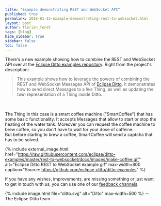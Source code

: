 ```yaml
---
title: "Example demonstrating REST and WebSocket API"
published: true
permalink: 2018-01-15-example-demonstrating-rest-to-websocket.html
layout: post
author: florian_fendt
tags: [blog]
hide_sidebar: true
sidebar: false
toc: false
---
```


There's a new example showing how to combine the REST and WebSocket API
over at the [Eclipse Ditto examples repository](https://github.com/eclipse-ditto/ditto-examples/tree/master/rest-to-websocket).
Right from the project's description:

>This example shows how to leverage the powers of combining the REST and
 WebSocket Messages API of [Eclipse Ditto](https://www.eclipse.org/ditto/).
 It demonstrates how to send direct Messages to a *live* Thing, as well as
 updating the *twin* representation of a Thing inside Ditto.
<br/> 
<br/> 
 The Thing in this case is a smart coffee machine ("SmartCoffee") that has
 some basic functionality. It accepts Messages that allow to start or stop
 the heating of the water tank. Moreover you can request the coffee
 machine to brew coffee, so you don't have to wait for your dose of caffeine.<br/>
 But before starting to brew a coffee, SmartCoffee will send a captcha
 that has to be solved.

{% include external_image.html 
href="https://raw.githubusercontent.com/eclipse/ditto-examples/master/rest-to-websocket/docs/images/make-coffee.gif" 
alt="Eclipse Ditto REST to WebSocket example gif" 
max-width=800 
caption="Source: https://github.com/eclipse-ditto/ditto-examples" %}

If you have any wishes, improvements, are missing something
or just want to get in touch with us, you can use one of
our [feedback channels](https://www.eclipse.org/ditto/feedback.html).

{% include image.html file="ditto.svg" alt="Ditto" max-width=500 %}
--<br/>
The Eclipse Ditto team
